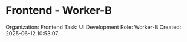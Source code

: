 # Frontend - Worker-B

Organization: Frontend
Task: UI Development
Role: Worker-B
Created: 2025-06-12 10:53:07
